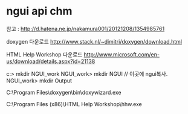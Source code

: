 # ngui api chm

참고 : http://d.hatena.ne.jp/nakamura001/20121208/1354985761

doxygen 다운로드
http://www.stack.nl/~dimitri/doxygen/download.html

HTML Help Workshop 다운로드
http://www.microsoft.com/en-us/download/details.aspx?id=21138

c:\> mkdir NGUI_work
NGUI_work> mkdir NGUI   // 이곳에 ngui복사.
NGUI_work> mkdir Output


C:\Program Files\doxygen\bin\doxywizard.exe

C:\Program Files (x86)\HTML Help Workshop\hhw.exe
